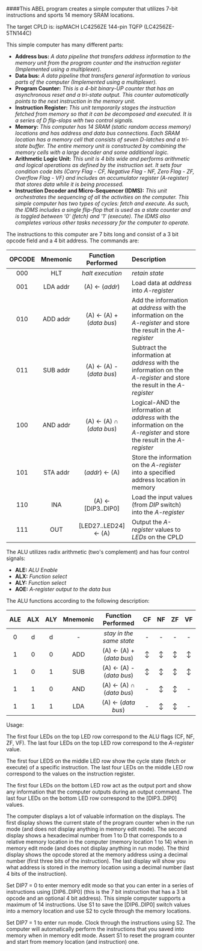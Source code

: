 ####This ABEL program creates a simple computer that utilizes 7-bit instructions and sports 14 memory SRAM locations.

The target CPLD is: ispMACH LC4256ZE 144-pin TQFP (LC4256ZE-5TN144C)

This simple computer has many different parts:
* **Address bus:** *A data pipeline that transfers address information to the memory unit from the program counter and the instruction register (Implemented using a multiplexer).*
* **Data bus:** *A data pipeline that transfers general information to various parts of the computer (Implemented using a multiplexer).*
* **Program Counter:** *This is a 4-bit binary-UP counter that has an asynchronous reset and a tri-state output. This counter automatically points to the next instruction in the memory unit.*
* **Instruction Register:** *This unit temporarily stages the instruction fetched from memory so that it can be decomposed and executed. It is a series of D flip-slops with two control signals.*
* **Memory:** *This computer has 14 SRAM (static random access memory) locations and has address and data bus connections. Each SRAM location has a memory cell that consists of seven D-latches and a tri-state buffer. The entire memory unit is constructed by combining the memory cells with a large decoder and some additional logic.*
* **Arithmetic Logic Unit:** *This unit is 4 bits wide and performs arithmetic and logical operations as defined by the instruction set. It sets four condition code bits (Carry Flag - CF, Negative Flag - NF, Zero Flag - ZF, Overflow Flag - VF) and includes an accumulator register (A-register) that stores data while it is being processed.*
* **Instruction Decoder and Micro-Sequencer (IDMS):** *This unit orchestrates the sequencing of all the activities on the computer. This simple computer has two types of cycles: fetch and execute. As such, the IDMS includes a single flip-flop that is used as a state counter and is toggled between '0' (fetch) and '1' (execute). The IDMS also completes various other tasks necessary for the computer to operate.*

The instructions to this computer are 7 bits long and consist of a 3 bit opcode field and a 4 bit address. The commands are:

| OPCODE | Mnemonic | Function Performed | Description |
| :------: | :----: | :----------------: | :--------- |
| 000 | HLT 	 | *halt execution* | *retain state* |
| 001 | LDA addr | (A) &#x2190; (*addr*) | Load data at *address* into *A-register* |
| 010 | ADD addr | (A) &#x2190; (A) + (*data bus*) | Add the information at *address* with the information on the *A-register* and store the result in the *A-register* |
| 011 | SUB addr | (A) &#x2190; (A) - (*data bus*) | Subtract the information at *address* with the information on the *A-register* and store the result in the *A-register* |
| 100 | AND addr | (A) &#x2190; (A) &#x2229; (*data bus*) | Logical-AND the information at *address* with the information on the *A-register* and store the result in the *A-register* |
| 101 | STA addr | (*addr*) &#x2190; (A) | Store the information on the *A-register* into a specified address location in memory |
| 110 | INA 	 | (A) &#x2190; [DIP3..DIP0] | Load the input values (from *DIP* switch) into the *A-register* |
| 111 | OUT 	 | [LED27..LED24] &#x2190; (A)| Output the *A-register* values to *LEDs* on the CPLD |

The ALU utilizes radix arithmetic (two's complement) and has four control signals:
* **ALE:** *ALU Enable*
* **ALX:** *Function select*
* **ALY:** *Function select*
* **AOE:** *A-register output to the data bus*

The ALU functions according to the following description:

|  ALE  |  ALX  |  ALY  |  Mnemonic  |           Function Performed           |    CF	 |    NF	|    ZF	   |    VF	  |
| :---: | :---: | :---: | :--------: | :------------------------------------: | :------: | :------: | :------: | :------: |
| 0     | d     | d     | -          | *stay in the same state*   			  | -    	 | -    	| -    	   | - 	      |
| 1     | 0     | 0     | ADD        | (A) &#x2190; (A) + (*data bus*)  	  | &#x2195; | &#x2195; | &#x2195; | &#x2195; |
| 1     | 0     | 1     | SUB        | (A) &#x2190; (A) - (*data bus*)  	  | &#x2195; | &#x2195; | &#x2195; | &#x2195; |
| 1     | 1     | 0     | AND        | (A) &#x2190; (A) &#x2229; (*data bus*) | -    	 | &#x2195; | &#x2195; | -    	  |
| 1     | 1     | 1     | LDA        | (A) &#x2190; (*data bus*)        	  | -    	 | &#x2195; | &#x2195; | -   	  |

Usage:

The first four LEDs on the top LED row correspond to the ALU flags (CF, NF, ZF, VF). The last four LEDs on the top LED row correspond to the *A-register* value.

The first four LEDS on the middle LED row show the cycle state (fetch or execute) of a specific instruction. The last four LEDs on the middle LED row correspond to the values on the instruction register.

The first four LEDs on the bottom LED row act as the output port and show any information that the computer outputs during an output command. The last four LEDs on the bottom LED row correspond to the [DIP3..DIP0] values.

The computer displays a lot of valuable information on the displays. The first display shows the current state of the program counter when in the run mode (and does not display anything in memory edit mode).
The second display shows a hexadecimal number from 1 to D that corresponds to a relative memory location in the computer (memory location 1 to 14) when in memory edit mode (and does not display anything in run mode).
The third display shows the opcode stored at the memory address using a decimal number (first three bits of the instruction). 
The last display will show you what address is stored in the memory location using a decimal number (last 4 bits of the instruction). 

Set DIP7 = 0 to enter memory edit mode so that you can enter in a series of instructions using [DIP6..DIP0] (this is the 7 bit instruction that has a 3 bit opcode and an optional 4 bit address). This simple computer supports a maximum of 14 instructions. 
Use S1 to save the [DIP6..DIP0] switch values into a memory location and use S2 to cycle through the memory locations.

Set DIP7 = 1 to enter run mode. Clock through the instructions using S2. The computer will automatically perform the instructions that you saved into memory when in memory edit mode. Assert S1 to reset the program counter and start from memory location (and instruction) one.